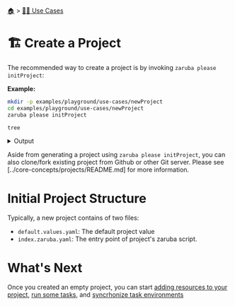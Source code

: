 <!--startTocHeader-->
[🏠](../README.md) > [👷🏽 Use Cases](README.md)
# 🏗️ Create a Project
<!--endTocHeader-->

The recommended way to create a project is by invoking `zaruba please initProject`:

__Example:__

<!--startCode-->
```bash
mkdir -p examples/playground/use-cases/newProject
cd examples/playground/use-cases/newProject
zaruba please initProject

tree
```
 
<details>
<summary>Output</summary>
 
```````
💀 🔎 Job Starting...
         Elapsed Time: 1.67µs
         Current Time: 09:53:15
💀 🏁 Running 🚧 initProject runner (Attempt 1 of 3) on /home/gofrendi/zaruba/docs/examples/playground/use-cases/newProject
💀    🚀 initProject          🚧 Initialized empty Git repository in /home/gofrendi/zaruba/docs/examples/playground/use-cases/newProject/.git/
💀    🚀 initProject          🚧 🎉🎉🎉
💀    🚀 initProject          🚧 Project created
💀 🎉 Successfully running 🚧 initProject runner (Attempt 1 of 3)
💀 🔎 Job Running...
         Elapsed Time: 15.062451ms
         Current Time: 09:53:15
💀 🎉 🎉🎉🎉🎉🎉🎉🎉🎉🎉🎉🎉
💀 🎉 Job Complete!!! 🎉🎉🎉
💀 🔥 Terminating
💀 🔎 Job Ended...
         Elapsed Time: 318.83086ms
         Current Time: 09:53:15
zaruba please initProject  
.
├── default.values.yaml
└── index.zaruba.yaml

0 directories, 2 files
```````
</details>
<!--endCode-->

Aside from generating a project using `zaruba please initProject`, you can also clone/fork existing project from Github or other Git server. Please see [../core-concepts/projects/README.md] for more information.

# Initial Project Structure

Typically, a new project contains of two files:

* `default.values.yaml`: The default project value
* `index.zaruba.yaml`: The entry point of project's zaruba script.

# What's Next

Once you created an empty project, you can start [adding resources to your project](add-resources/README.md), [run some tasks](../run-task/README.md), and [syncrhonize task environments](syncrhonize-task-environments.md)

<!--startTocSubTopic-->
<!--endTocSubTopic-->
